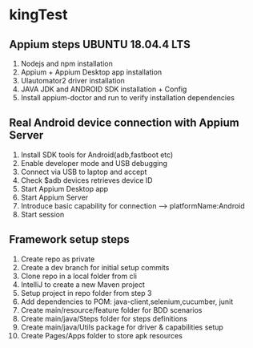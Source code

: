# kingTest

## Appium steps UBUNTU 18.04.4 LTS

1. Nodejs and npm installation
2. Appium + Appium Desktop app installation
3. UIautomator2 driver installation
4. JAVA JDK and ANDROID SDK installation + Config 
5. Install appium-doctor and run to verify installation dependencies

## Real Android device connection with Appium Server

1. Install SDK tools for Android(adb,fastboot etc)
2. Enable developer mode and USB debugging
3. Connect via USB to laptop and accept 
4. Check $adb devices retrieves device ID
5. Start Appium Desktop app
6. Start Appium Server
7. Introduce basic capability for connection -->  platformName:Android
8. Start session

## Framework setup steps 

1. Create repo as private
2. Create a dev branch for initial setup commits 
3. Clone repo in a local folder from cli
4. IntelliJ to create a new Maven project
5. Setup project in repo folder from step 3
7. Add dependencies to POM: java-client,selenium,cucumber, junit
8. Create main/resource/feature folder for BDD scenarios
9. Create main/java/Steps folder for steps definitions
10. Create main/java/Utils package for driver & capabilities setup
11. Create Pages/Apps folder to store apk resources

